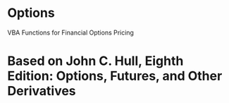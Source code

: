 # Options
VBA Functions for Financial Options Pricing

# Based on John C. Hull, Eighth Edition: Options, Futures, and Other Derivatives
